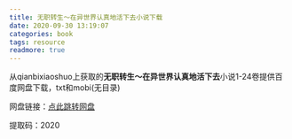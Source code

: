 ```yaml
---
title: 无职转生～在异世界认真地活下去小说下载
date: 2020-09-30 13:19:07
categories: book
tags: resource
readmore: true
---
```


从qianbixiaoshuo上获取的**无职转生～在异世界认真地活下去**小说1-24卷提供百度网盘下载，txt和mobi(无目录) 
<!-- more -->
网盘链接：[点此跳转网盘](https://pan.baidu.com/s/1fC61scDXaAXayJko60uj3Q)

提取码：2020
